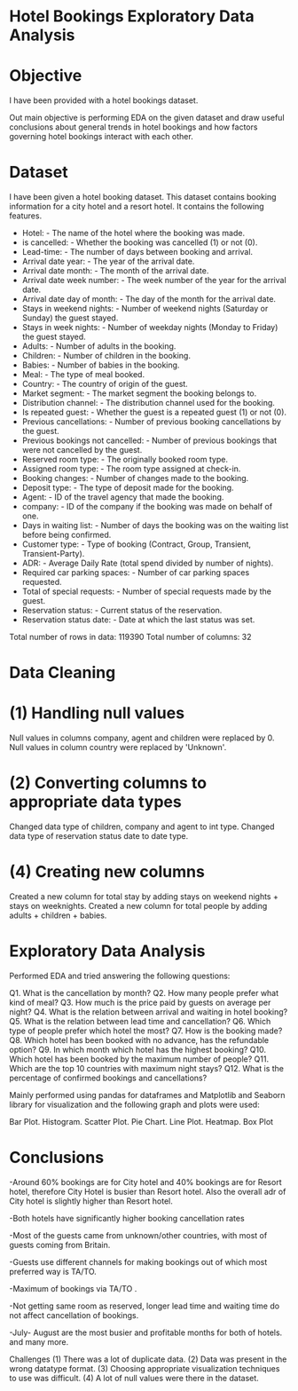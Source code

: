 # Hotel Bookings Exploratory Data Analysis

# Objective
I have been provided with a hotel bookings dataset.

Out main objective is performing EDA on the given dataset and draw useful conclusions about general trends in hotel bookings and how factors governing hotel bookings interact with each other.

# Dataset

I have been given a hotel booking dataset. This dataset contains booking information for a city hotel and a resort hotel. It contains the following features.

- Hotel: - The name of the hotel where the booking was made.
- is cancelled: - Whether the booking was cancelled (1) or not (0).
- Lead-time: - The number of days between booking and arrival.
- Arrival date year: - The year of the arrival date.
- Arrival date month: - The month of the arrival date.
- Arrival date week number: - The week number of the year for the arrival date.
- Arrival date day of month: - The day of the month for the arrival date.
- Stays in weekend nights: - Number of weekend nights (Saturday or Sunday) the guest stayed.
- Stays in week nights: - Number of weekday nights (Monday to Friday) the guest stayed.
- Adults: - Number of adults in the booking.
- Children: - Number of children in the booking.
- Babies: - Number of babies in the booking.
- Meal: - The type of meal booked.
- Country: - The country of origin of the guest.
- Market segment: - The market segment the booking belongs to.
- Distribution channel: - The distribution channel used for the booking.
- Is repeated guest: - Whether the guest is a repeated guest (1) or not (0).
- Previous cancellations: - Number of previous booking cancellations by the guest.
- Previous bookings not cancelled: - Number of previous bookings that were not cancelled by the guest.
- Reserved room type: - The originally booked room type.
- Assigned room type: - The room type assigned at check-in.
- Booking changes: - Number of changes made to the booking.
- Deposit type: - The type of deposit made for the booking.
- Agent: - ID of the travel agency that made the booking.
- company: - ID of the company if the booking was made on behalf of one.
- Days in waiting list: - Number of days the booking was on the waiting list before being confirmed.
- Customer type: - Type of booking (Contract, Group, Transient, Transient-Party).
- ADR: - Average Daily Rate (total spend divided by number of nights).
- Required car parking spaces: - Number of car parking spaces requested.
- Total of special requests: - Number of special requests made by the guest.
- Reservation status: - Current status of the reservation.
- Reservation status date: - Date at which the last status was set.

Total number of rows in data: 119390
Total number of columns: 32


# Data Cleaning

# (1) Handling null values
Null values in columns company, agent and children were replaced by 0.
Null values in column country were replaced by 'Unknown'.

# (2) Converting columns to appropriate data types
Changed data type of children, company and agent to int type.
Changed data type of reservation status date to date type.

# (4) Creating new columns
Created a new column for total stay by adding stays on weekend nights + stays on weeknights.
Created a new column for total people by adding adults + children + babies.


# Exploratory Data Analysis

Performed EDA and tried answering the following questions:

Q1. What is the cancellation by month?
Q2. How many people prefer what kind of meal?
Q3. How much is the price paid by guests on average per night?
Q4. What is the relation between arrival and waiting in hotel booking?
Q5. What is the relation between lead time and cancellation? 
Q6. Which type of people prefer which hotel the most?
Q7. How is the booking made?
Q8. Which hotel has been booked with no advance, has the refundable option?
Q9. In which month which hotel has the highest booking?
Q10. Which hotel has been booked by the maximum number of people?
Q11. Which are the top 10 countries with maximum night stays?
Q12. What is the percentage of confirmed bookings and cancellations? 

Mainly performed using pandas for dataframes and Matplotlib and Seaborn library for visualization and the following graph and plots were used:

Bar Plot.
Histogram.
Scatter Plot.
Pie Chart.
Line Plot.
Heatmap.
Box Plot

# Conclusions
-Around 60% bookings are for City hotel and 40% bookings are for Resort hotel, therefore City Hotel is busier than Resort hotel. Also the overall 
 adr of City hotel is slightly higher than Resort hotel.

-Both hotels have significantly higher booking cancellation rates

-Most of the guests came from unknown/other countries, with most of guests coming from Britain.

-Guests use different channels for making bookings out of which most preferred way is TA/TO.

-Maximum of bookings via TA/TO .

-Not getting same room as reserved, longer lead time and waiting time do not affect cancellation of bookings.

-July- August are the most busier and profitable months for both of hotels.
and many more.

Challenges
(1) There was a lot of duplicate data.
(2) Data was present in the wrong datatype format.
(3) Choosing appropriate visualization techniques to use was difficult.
(4) A lot of null values were there in the dataset.
